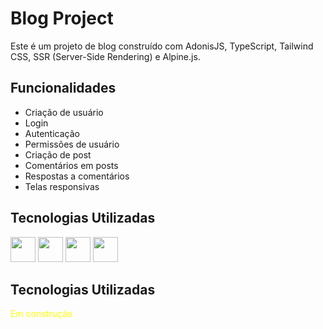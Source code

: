 # Blog Project

Este é um projeto de blog construído com AdonisJS, TypeScript, Tailwind CSS, SSR (Server-Side Rendering) e Alpine.js.

## Funcionalidades

- Criação de usuário
- Login
- Autenticação
- Permissões de usuário
- Criação de post
- Comentários em posts
- Respostas a comentários
- Telas responsivas

## Tecnologias Utilizadas

[<img src="https://cdn.jsdelivr.net/gh/devicons/devicon@latest/icons/adonisjs/adonisjs-original.svg" width="40" height="40" />](https://adonisjs.com/)  [<img src="https://cdn.jsdelivr.net/gh/devicons/devicon@latest/icons/typescript/typescript-original.svg" width="40" height="40" />](https://www.typescriptlang.org/)  [<img src="https://cdn.jsdelivr.net/gh/devicons/devicon@latest/icons/tailwindcss/tailwindcss-original.svg" width="40" height="40" />](https://tailwindcss.com/)  [<img src="https://cdn.jsdelivr.net/gh/devicons/devicon@latest/icons/alpinejs/alpinejs-original.svg" width="40" height="40" />](https://alpinejs.dev/)

## Tecnologias Utilizadas
<p style="color: yellow" >Em construção</p>
